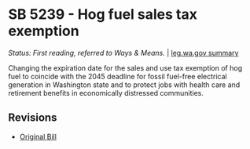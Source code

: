 # SB 5239 - Hog fuel sales tax exemption
*Status: First reading, referred to Ways & Means.* | [leg.wa.gov summary](https://app.leg.wa.gov/billsummary?BillNumber=5239&Year=2021)

Changing the expiration date for the sales and use tax exemption of hog fuel to coincide with the 2045 deadline for fossil fuel-free electrical generation in Washington state and to protect jobs with health care and retirement benefits in economically distressed communities.

## Revisions
* [Original Bill](1/)